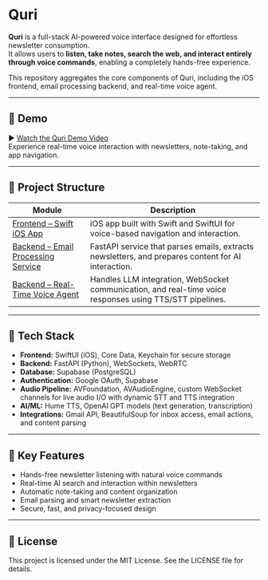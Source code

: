 # Quri

**Quri** is a full-stack AI-powered voice interface designed for effortless newsletter consumption.  
It allows users to **listen, take notes, search the web, and interact entirely through voice commands**, enabling a completely hands-free experience.

This repository aggregates the core components of Quri, including the iOS frontend, email processing backend, and real-time voice agent.

---

## 🎥 Demo

▶️ [Watch the Quri Demo Video](https://www.loom.com/share/0f2687732df34092a5f51b9f40c9779a?sid=36bef13f-d3d7-4658-942a-9f3f34536710)  
Experience real-time voice interaction with newsletters, note-taking, and app navigation.

---

## 🔗 Project Structure

| Module | Description |
|--------|-------------|
| [Frontend – Swift iOS App](https://github.com/navin18/quri-frontend) | iOS app built with Swift and SwiftUI for voice-based navigation and interaction. |
| [Backend – Email Processing Service](https://github.com/navin18/quri-backend) | FastAPI service that parses emails, extracts newsletters, and prepares content for AI interaction. |
| [Backend – Real-Time Voice Agent](https://github.com/navin18/quri-voice) | Handles LLM integration, WebSocket communication, and real-time voice responses using TTS/STT pipelines. |

---

## 🚀 Tech Stack

- **Frontend:** SwiftUI (iOS), Core Data, Keychain for secure storage  
- **Backend:** FastAPI (Python), WebSockets, WebRTC  
- **Database:** Supabase (PostgreSQL)  
- **Authentication:** Google OAuth, Supabase  
- **Audio Pipeline:** AVFoundation, AVAudioEngine, custom WebSocket channels for live audio I/O with dynamic STT and TTS integration  
- **AI/ML:** Hume TTS, OpenAI GPT models (text generation, transcription)  
- **Integrations:** Gmail API, BeautifulSoup for inbox access, email actions, and content parsing  

---

## 📌 Key Features

- Hands-free newsletter listening with natural voice commands  
- Real-time AI search and interaction within newsletters  
- Automatic note-taking and content organization  
- Email parsing and smart newsletter extraction  
- Secure, fast, and privacy-focused design  

---

## 📄 License

This project is licensed under the MIT License. See the LICENSE file for details.
